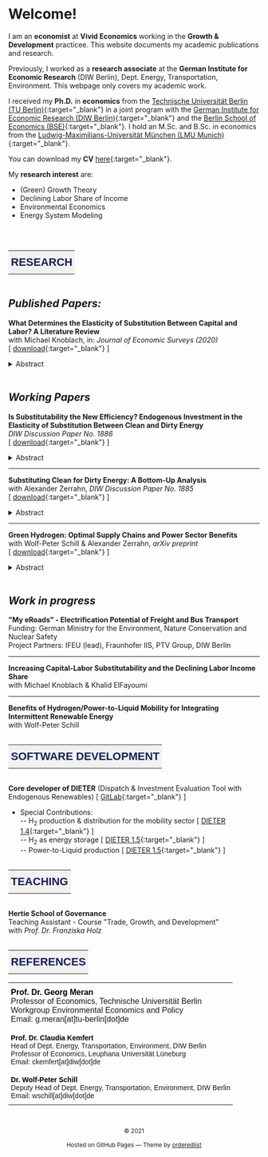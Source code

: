 <br/><br/>
<br/><br/>

# Welcome!

I am an **economist** at **Vivid Economics** working in the **Growth & Development** practicee. This website documents my academic publications and research.

Previously, I worked as a **research associate** at the **German Institute for Economic Research** (DIW Berlin), Dept. Energy, Transportation, Environment. This webpage only covers my academic work.

I received my **Ph.D.** in **economics** from the [Technische Universität Berlin (TU Berlin)](https://www.tu-berlin.de/){:target="_blank"} in a joint program with the [German Institute for Economic Research (DIW Berlin)](https://www.diw.de/){:target="_blank"} and the [Berlin School of Economics (BSE)](https://berlin-econ.de/){:target="_blank"}. I hold an M.Sc. and B.Sc. in economics from the [Ludwig-Maximilians-Universität München (LMU Munich)](https://www.lmu.de/){:target="_blank"}.

You can download my **CV** [here](/CV-Fabian_Stoeckl.pdf){:target="_blank"}.

My **research interest** are:

* (Green) Growth Theory
* Declining Labor Share of Income
* Environmental Economics
* Energy System Modeling

<br/><br/>

<style type="text/css">
.tg  {border-collapse:collapse;border-spacing:0;margin:0px auto;}
.tg td{border-color:black;border-style:solid;border-width:1px;font-family:Arial, sans-serif;font-size:14px;
  overflow:hidden;padding:10px 5px;word-break:normal;}
.tg th{border-color:black;border-style:solid;border-width:1px;font-family:Arial, sans-serif;font-size:14px;
  font-weight:normal;overflow:hidden;padding:10px 5px;word-break:normal;}
.tg .tg-gc4a{background-color:#f1f1f1;border-color:#f1f1f1;font-family:Helvetica, sans-serif !important;;font-size:22px;
  font-weight:bold;text-align:center;vertical-align:middle}
</style>
<table class="tg">
<tbody>
  <tr>
    <td class="tg-gc4a"><span style="color:#1a2154">RESEARCH</span></td>
  </tr>
</tbody>
</table>

<br/>

## *Published Papers:*

**What Determines the Elasticity of Substitution Between Capital and Labor? A Literature Review**<br/>
with Michael Knoblach, in: *Journal of Economic Surveys (2020)*<br/>
[
[download](https://onlinelibrary.wiley.com/doi/abs/10.1111/joes.12366){:target="_blank"}
]
<details>
  <summary>Abstract</summary>
  <br/>
  <p style='text-align: justify;'>
  This paper provides the first comprehensive review of the empirical and theoretical literature on the determinants of the elasticity of substitution between capital and labor. Our focus is on the two‐input constant elasticity of substitution (CES) production function. We start by presenting four concise observations that summarize the empirical literature on the estimation of σ. Motivated by these observations, the main part of this survey then focuses on potential determinants of capital-labor substitution. We first review several approaches to the microfoundation of production functions where the elasticity of substitution (EOS) is treated as a purely technological parameter. Second, we outline the construction of an aggregate elasticity of substitution (AES) in a multi‐sectoral framework and investigate its dependence on underlying intra‐ and inter‐sectoral substitution. Third, we discuss the influence of the institutional framework on the extent of factor substitution. Overall, this survey highlights that the effective elasticity of substitution (EES), which is typically estimated in empirical studies, is generally not an immutable deep parameter but depends on a multitude of technological, non‐technological, and institutional determinants. Based on these insights, the final section identifies a number of potential empirical and theoretical avenues for future research.
  </p>
  
</details>

<br/>

## *Working Papers*

**Is Substitutability the New Efficiency? Endogenous Investment in the Elasticity of Substitution Between Clean and Dirty Energy**<br/>
*DIW Discussion Paper No. 1886*<br/>
[
[download](https://www.diw.de/documents/publikationen/73/diw_01.c.795781.de/dp1886.pdf){:target="_blank"}
]
<details>
	<summary>Abstract</summary>
		<br/>
		<p style='text-align: justify;'>
		When analyzing potential ways to counter climate change, standard models of green growth abstract from investment in substitutability between "clean" and "dirty" energy inputs. Instead, they rely on the assumption that efficiency with respect to fossil fuels can be increased perpetually. However, this is not in line with observed firm investment behavior and the limits to efficiency imposed by thermodynamic laws. In this paper, I develop a growth model that explicitly accounts for endogenous investment to increase input substitutability, in addition to investment in efficiency. The model predicts that, for a growing economy, there is always investment in both substitutability and efficiency, even without a carbon cap and with non-infinite fossil fuel prices. Most importantly, in the long-run, with sufficient investment in substitutability, fossil fuels become inessential for production. Moreover, the model predicts a declining income share of fossil fuels, an outcome not featured by standard models based on purely efficiency-enhancing technological progress. Overall, the model generates an endogenous path of transition from an economy characterized by a low elasticity of substitution to one characterized by a high elasticity. In doing so, it still nests the results derived from a purely efficiency-based directed technical change framework as a special case. In addition, this paper analyzes the scope for policy intervention, showing that even a temporary subsidy/tax can trigger a full transformation toward green growth.
		</p>
  
</details>
<span style="display:block; margin-top:-18px;">&nbsp;</span>
<hr/>

**Substituting Clean for Dirty Energy: A Bottom-Up Analysis**<br/>
with Alexander Zerrahn, *DIW Discussion Paper No. 1885*<br/>
[
[download](https://www.diw.de/documents/publikationen/73/diw_01.c.795779.de/dp1885.pdf){:target="_blank"}
]
<details>
  <summary>Abstract</summary>
  <br/>
  <p style='text-align: justify;'>
  We fit CES and VES production functions to data from a numerical bottom-up optimization model of electricity supply with clean and dirty inputs. This approach allows for studying high shares of clean energy not observable today and for isolating mechanisms that impact the elasticity of substitution between clean and dirty energy. Central results show that (i) dirty inputs are not essential for production. As long as some energy storage is available, the elasticity of substitution between clean and dirty inputs is above unity; (ii) no single clean technology is indispensable, but a balanced mix facilitates substitution; (iii) substitution is harder for higher shares of clean energy. Finally, we demonstrate how changing availability of generation and storage technologies can be implemented in macroeconomic models.
  </p>
  
</details>
<span style="display:block; margin-top:-18px;">&nbsp;</span>
<hr/>

**Green Hydrogen: Optimal Supply Chains and Power Sector Benefits**<br/>
with Wolf-Peter Schill & Alexander Zerrahn, *arXiv preprint*<br/>
[
[download](https://arxiv.org/abs/2005.03464){:target="_blank"}
]
<details>
  <summary>Abstract</summary>
  <br/>
  <p style='text-align: justify;'>
  Green hydrogen can help to decarbonize transportation, but its power sector interactions are not well understood. It may contribute to integrating variable renewable energy sources if production is sufficiently flexible in time. Using an open-source co-optimization model of the power sector and four options for supplying hydrogen at German filling stations, we find a trade-off between energy efficiency and temporal flexibility: for lower shares of renewables and hydrogen, more energy-efficient and less flexible small-scale on-site electrolysis is optimal. For higher shares of renewables and/or hydrogen, more flexible but less energy-efficient large-scale hydrogen supply chains gain importance as they allow disentangling hydrogen production from demand via storage. Liquid hydrogen emerges as particularly beneficial, followed by liquid organic hydrogen carriers and gaseous hydrogen. Large-scale hydrogen supply chains can deliver substantial power sector benefits, mainly through reduced renewable surplus generation. Energy modelers and system planners should consider the distinct flexibility characteristics of hydrogen supply chains in more detail when assessing the role of green hydrogen in future energy transition scenarios.
  </p>
  
</details>

<br/>

## *Work in progress*

**"My eRoads" - Electrification Potential of Freight and Bus Transport**<br/>
Funding: German Ministry for the Environment, Nature Conservation and Nuclear Safety<br/>
Project Partners: IFEU (lead), Fraunhofer IIS, PTV Group, DIW Berlin

- - - - -

**Increasing Capital-Labor Substitutability and the Declining Labor Income Share**<br/>
with Michael Knoblach & Khalid ElFayoumi

- - - - -

**Benefits of Hydrogen/Power-to-Liquid Mobility for Integrating Intermittent Renewable Energy**<br/>
with Wolf-Peter Schill

<br/>

<style type="text/css">
.tg  {border-collapse:collapse;border-spacing:0;margin:0px auto;}
.tg td{border-color:black;border-style:solid;border-width:1px;font-family:Arial, sans-serif;font-size:14px;
  overflow:hidden;padding:10px 5px;word-break:normal;}
.tg th{border-color:black;border-style:solid;border-width:1px;font-family:Arial, sans-serif;font-size:14px;
  font-weight:normal;overflow:hidden;padding:10px 5px;word-break:normal;}
.tg .tg-gc4a{background-color:#f1f1f1;border-color:#f1f1f1;font-family:Helvetica, sans-serif !important;;font-size:22px;
  font-weight:bold;text-align:center;vertical-align:middle}
</style>
<table class="tg">
<tbody>
  <tr>
    <td class="tg-gc4a"><span style="color:#1a2154">SOFTWARE DEVELOPMENT</span></td>
  </tr>
</tbody>
</table>

<br/>


**Core developer of DIETER** (Dispatch & Investment Evaluation Tool with Endogenous Renewables) [
[GitLab](https://gitlab.com/diw-evu/dieter_public){:target="_blank"}
]

* Special Contributions:<br/>
	-- H<sub>2</sub> production & distribution for the mobility sector [
[DIETER 1.4](https://gitlab.com/diw-evu/dieter_public/dietergms/-/releases){:target="_blank"}
] <br/>
	-- H<sub>2</sub> as energy storage [
[DIETER 1.5](https://gitlab.com/diw-evu/dieter_public/dietergms/-/releases){:target="_blank"}
] <br/>
	-- Power-to-Liquid production [
[DIETER 1.5](https://gitlab.com/diw-evu/dieter_public/dietergms/-/releases){:target="_blank"}
]

<br/>

<style type="text/css">
.tg  {border-collapse:collapse;border-spacing:0;margin:0px auto;}
.tg td{border-color:black;border-style:solid;border-width:1px;font-family:Arial, sans-serif;font-size:14px;
  overflow:hidden;padding:10px 5px;word-break:normal;}
.tg th{border-color:black;border-style:solid;border-width:1px;font-family:Arial, sans-serif;font-size:14px;
  font-weight:normal;overflow:hidden;padding:10px 5px;word-break:normal;}
.tg .tg-gc4a{background-color:#f1f1f1;border-color:#f1f1f1;font-family:Helvetica, sans-serif !important;;font-size:22px;
  font-weight:bold;text-align:center;vertical-align:middle}
</style>
<table class="tg">
<tbody>
  <tr>
    <td class="tg-gc4a"><span style="color:#1a2154">TEACHING</span></td>
  </tr>
</tbody>
</table>

<br/>


**Hertie School of Governance**<br/>
Teaching Assistant - Course "Trade, Growth, and Development"<br/>
with *Prof. Dr. Franziska Holz*

<br/>

<style type="text/css">
.tg  {border-collapse:collapse;border-spacing:0;margin:0px auto;}
.tg td{border-color:black;border-style:solid;border-width:1px;font-family:Arial, sans-serif;font-size:14px;
  overflow:hidden;padding:10px 5px;word-break:normal;}
.tg th{border-color:black;border-style:solid;border-width:1px;font-family:Arial, sans-serif;font-size:14px;
  font-weight:normal;overflow:hidden;padding:10px 5px;word-break:normal;}
.tg .tg-gc4a{background-color:#f1f1f1;border-color:#f1f1f1;font-family:Helvetica, sans-serif !important;;font-size:22px;
  font-weight:bold;text-align:center;vertical-align:middle}
</style>
<table class="tg">
<tbody>
  <tr>
    <td class="tg-gc4a"><span style="color:#1a2154">REFERENCES</span></td>
  </tr>
</tbody>
</table>

<br/>


<style type="text/css">
.tg  {border:none;border-collapse:collapse;border-spacing:0;margin:0px auto;}
.tg td{border-style:solid;border-width:0px;font-family:Arial, sans-serif;font-size:14px;overflow:hidden;
  padding:10px 5px;word-break:normal;}
.tg th{border-style:solid;border-width:0px;font-family:Arial, sans-serif;font-size:14px;font-weight:normal;
  overflow:hidden;padding:10px 5px;word-break:normal;}
.tg .tg-m223{border-color:#000000;font-size:100%;text-align:left;vertical-align:top}
.tg .tg-73oq{border-color:#000000;text-align:left;vertical-align:top}
</style>
<table class="tg">
<tbody>
  <tr>
    <td class="tg-m223"><span style="font-weight:bold;color:#000">Prof. Dr. Georg Meran</span><br>Professor of Economics, Technische Universität Berlin<br>Workgroup Environmental Economics and Policy<br>Email: g.meran[at]tu-berlin[dot]de</td>
  </tr>
  <tr>
    <td class="tg-73oq"><span style="font-weight:bold;color:#000">Prof. Dr. Claudia Kemfert</span><br>Head of Dept. Energy, Transportation, Environment, DIW Berlin<br>Professor of Economics, Leuphana Universität Lüneburg<br>Email: ckemfert[at]diw[dot]de<br></td>
  </tr>
  <tr>
    <td class="tg-73oq"><span style="font-weight:bold;color:#000">Dr. Wolf-Peter Schill</span><br>Deputy Head of Dept. Energy, Transportation, Environment, DIW Berlin<br>Email: wschill[at]diw[dot]de</td>
  </tr>
</tbody>
</table>


​


<p style="text-align: center;"><small>© 2021</small></p>


<p style="text-align: center;"><small>Hosted on GitHub Pages &mdash; Theme by <a href="https://github.com/orderedlist">orderedlist</a></small></p>